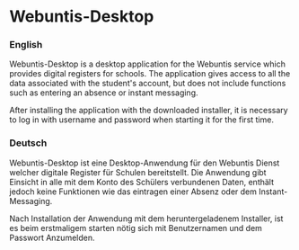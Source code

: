 # Webuntis-Desktop
 
### English
Webuntis-Desktop is a desktop application for the Webuntis service which provides digital registers for schools.
The application gives access to all the data associated with the student's account, but does not include functions such as entering an absence or instant messaging.

After installing the application with the downloaded installer, it is necessary to log in with username and password when starting it for the first time.

### Deutsch
Webuntis-Desktop ist eine Desktop-Anwendung für den Webuntis Dienst welcher digitale Register für Schulen bereitstellt.
Die Anwendung gibt Einsicht in alle mit dem Konto des Schülers verbundenen Daten, enthält jedoch keine Funktionen wie das eintragen einer Absenz oder dem Instant-Messaging.

Nach Installation der Anwendung mit dem heruntergeladenem Installer, ist es beim erstmaligem starten nötig sich mit Benutzernamen und dem Passwort Anzumelden.
